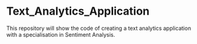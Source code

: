 # Text_Analytics_Application
This repository will show the code of creating a text analytics application with a specialisation in Sentiment Analysis.
